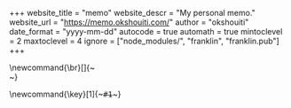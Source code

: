 +++
website_title = "memo"
website_descr = "My personal memo."
website_url   = "https://memo.okshouiti.com/"
author = "okshouiti"
date_format = "yyyy-mm-dd"
autocode = true
automath = true
mintoclevel = 2
maxtoclevel = 4
ignore = ["node_modules/", "franklin", "franklin.pub"]
+++


<!-- 改行コマンド -->
\newcommand{\br}[]{~~~<br>~~~}

<!-- 将来的に<kbd>を装飾付き<div>で置き換える可能性あり -->
\newcommand{\key}[1]{~~~<kbd>#1</kbd>~~~}